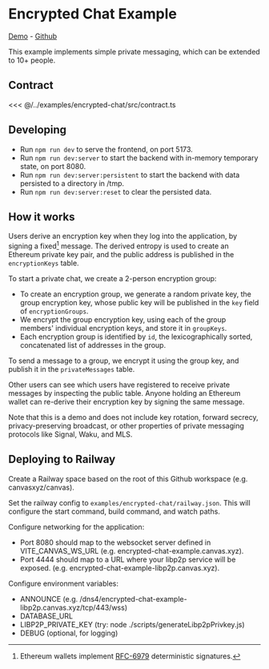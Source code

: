 # Encrypted Chat Example

[Demo](https://encrypted-chat-example.canvas.xyz) - [Github](https://github.com/canvasxyz/canvas/tree/main/examples/encrypted-chat)

This example implements simple private messaging, which can be extended to 10+ people.

## Contract

<<< @/../examples/encrypted-chat/src/contract.ts

## Developing

- Run `npm run dev` to serve the frontend, on port 5173.
- Run `npm run dev:server` to start the backend with in-memory temporary state, on port 8080.
- Run `npm run dev:server:persistent` to start the backend with data persisted to a directory in /tmp.
- Run `npm run dev:server:reset` to clear the persisted data.

## How it works

Users derive an encryption key when they log into the application, by
signing a fixed[^1] message. The derived entropy is used to create an
Ethereum private key pair, and the public address is published in
the `encryptionKeys` table.

To start a private chat, we create a 2-person encryption group:

- To create an encryption group, we generate a random private key,
  the group encryption key, whose public key will be published in the
  `key` field of `encryptionGroups`.
- We encrypt the group encryption key, using each of the group members'
  individual encryption keys, and store it in `groupKeys`.
- Each encryption group is identified by `id`, the lexicographically
  sorted, concatenated list of addresses in the group.

To send a message to a group, we encrypt it using the group key, and
publish it in the `privateMessages` table.

Other users can see which users have registered to receive private
messages by inspecting the public table. Anyone holding an Ethereum
wallet can re-derive their encryption key by signing the same message.

Note that this is a demo and does not include key rotation, forward
secrecy, privacy-preserving broadcast, or other properties of
private messaging protocols like Signal, Waku, and MLS.

[^1]: Ethereum wallets implement [RFC-6979](1) deterministic signatures.

## Deploying to Railway

Create a Railway space based on the root of this Github workspace
(e.g. canvasxyz/canvas).

Set the railway config to `examples/encrypted-chat/railway.json`. This will
configure the start command, build command, and watch paths.

Configure networking for the application:
- Port 8080 should map to the websocket server defined in VITE_CANVAS_WS_URL (e.g. encrypted-chat-example.canvas.xyz).
- Port 4444 should map to a URL where your libp2p service will be exposed. (e.g. encrypted-chat-example-libp2p.canvas.xyz).

Configure environment variables:
- ANNOUNCE (e.g. /dns4/encrypted-chat-example-libp2p.canvas.xyz/tcp/443/wss)
- DATABASE_URL
- LIBP2P_PRIVATE_KEY (try: node ./scripts/generateLibp2pPrivkey.js)
- DEBUG (optional, for logging)